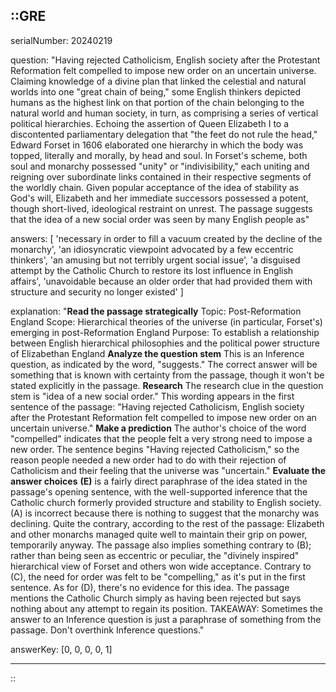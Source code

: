 ::GRE
---

serialNumber: 20240219

question: "Having rejected Catholicism, English society after the Protestant Reformation felt compelled to impose new order on an uncertain universe. Claiming knowledge of a divine plan that linked the celestial and natural worlds into one \"great chain of being,\" some English thinkers depicted humans as the highest link on that portion of the chain belonging to the natural world and human society, in turn, as comprising a series of vertical political hierarchies. Echoing the assertion of Queen Elizabeth I to a discontented parliamentary delegation that \"the feet do not rule the head,\" Edward Forset in 1606 elaborated one hierarchy in which the body was topped, literally and morally, by head and soul. In Forset's scheme, both soul and monarchy possessed \"unity\" or \"indivisibility,\" each uniting and reigning over subordinate links contained in their respective segments of the worldly chain. Given popular acceptance of the idea of stability as God's will, Elizabeth and her immediate successors possessed a potent, though short-lived, ideological restraint on unrest. The passage suggests that the idea of a new social order was seen by many English people as"

answers: [
  'necessary in order to fill a vacuum created by the decline of the monarchy',
  'an idiosyncratic viewpoint advocated by a few eccentric thinkers',
  'an amusing but not terribly urgent social issue',
  'a disguised attempt by the Catholic Church to restore its lost influence in English affairs',
  'unavoidable because an older order that had provided them with structure and security no longer existed'
]

explanation: "<strong>Read the passage strategically</strong> Topic: Post-Reformation England Scope: Hierarchical theories of the universe (in particular, Forset's) emerging in post-Reformation England Purpose: To establish a relationship between English hierarchical philosophies and the political power structure of Elizabethan England <strong>Analyze the question stem</strong> This is an Inference question, as indicated by the word, \"suggests.\" The correct answer will be something that is known with certainty from the passage, though it won't be stated explicitly in the passage. <strong>Research</strong> The research clue in the question stem is \"idea of a new social order.\" This wording appears in the first sentence of the passage: \"Having rejected Catholicism, English society after the Protestant Reformation felt compelled to impose new order on an uncertain universe.\" <strong>Make a prediction</strong> The author's choice of the word \"compelled\" indicates that the people felt a very strong need to impose a new order. The sentence begins \"Having rejected Catholicism,\" so the reason people needed a new order had to do with their rejection of Catholicism and their feeling that the universe was \"uncertain.\" <strong>Evaluate the answer choices</strong> <strong>(E)</strong> is a fairly direct paraphrase of the idea stated in the passage's opening sentence, with the well-supported inference that the Catholic church formerly provided structure and stability to English society. (A) is incorrect because there is nothing to suggest that the monarchy was declining. Quite the contrary, according to the rest of the passage: Elizabeth and other monarchs managed quite well to maintain their grip on power, temporarily anyway. The passage also implies something contrary to (B); rather than being seen as eccentric or peculiar, the \"divinely inspired\" hierarchical view of Forset and others won wide acceptance. Contrary to (C), the need for order was felt to be \"compelling,\" as it's put in the first sentence. As for (D), there's no evidence for this idea. The passage mentions the Catholic Church simply as having been rejected but says nothing about any attempt to regain its position. TAKEAWAY: Sometimes the answer to an Inference question is just a paraphrase of something from the passage. Don't overthink Inference questions."

answerKey: [0, 0, 0, 0, 1]

---
::